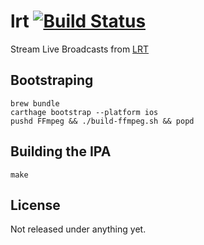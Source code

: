 # lrt [![Build Status](https://travis-ci.com/carlossless/lrt.svg?token=kh8gW3SR4vQpzj5v5SGx&branch=master)](https://travis-ci.com/carlossless/lrt)

Stream Live Broadcasts from [LRT](http://lrt.lt)

## Bootstraping

```
brew bundle
carthage bootstrap --platform ios
pushd FFmpeg && ./build-ffmpeg.sh && popd
```

## Building the IPA

```
make
```

## License

Not released under anything yet.
